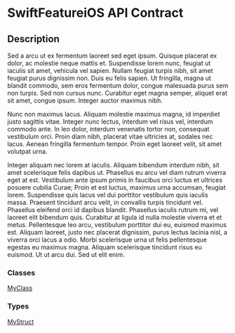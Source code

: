 
# SwiftFeatureiOS API Contract

## Description

Sed a arcu ut ex fermentum laoreet sed eget ipsum. Quisque placerat ex dolor, ac molestie neque mattis et. Suspendisse lorem nunc, feugiat ut iaculis sit amet, vehicula vel sapien. Nullam feugiat turpis nibh, sit amet feugiat purus dignissim non. Duis eu felis sapien. Ut fringilla, magna ut blandit commodo, sem eros fermentum dolor, congue malesuada purus sem non turpis. Sed non cursus nunc. Curabitur eget magna semper, aliquet erat sit amet, congue ipsum. Integer auctor maximus nibh.

Nunc non maximus lacus. Aliquam molestie maximus magna, id imperdiet justo sagittis vitae. Integer nunc lectus, interdum vel risus vel, interdum commodo ante. In leo dolor, interdum venenatis tortor non, consequat vestibulum orci. Proin diam nibh, placerat vitae ultricies at, sodales nec lacus. Aenean fringilla fermentum tempor. Proin eget laoreet velit, sit amet volutpat urna.

Integer aliquam nec lorem at iaculis. Aliquam bibendum interdum nibh, sit amet scelerisque felis dapibus ut. Phasellus eu arcu vel diam rutrum viverra eget at est. Vestibulum ante ipsum primis in faucibus orci luctus et ultrices posuere cubilia Curae; Proin et est luctus, maximus urna accumsan, feugiat lorem. Suspendisse quis lacus vel dui porttitor vestibulum quis iaculis massa. Praesent tincidunt arcu velit, in convallis turpis tincidunt vel. Phasellus eleifend orci id dapibus blandit. Phasellus iaculis rutrum mi, vel laoreet elit bibendum quis. Curabitur at ligula id nulla molestie viverra et et metus. Pellentesque leo arcu, vestibulum porttitor dui eu, euismod maximus est. Aliquam laoreet, justo nec placerat dignissim, purus lectus lacinia nisl, a viverra orci lacus a odio. Morbi scelerisque urna ut felis pellentesque egestas eu maximus magna. Aliquam scelerisque tincidunt risus eu euismod. Ut ut arcu dui. Sed ut elit enim.

### Classes

[MyClass](/SwiftFeatureiOS/Documentation/MyClass.md)

### Types

[MyStruct](/SwiftFeatureiOS/Documentation/MyStruct.md)


